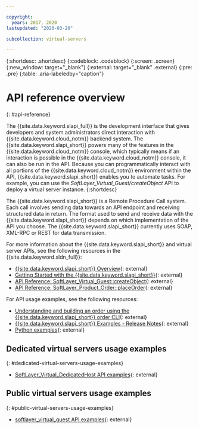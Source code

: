 ```yaml
---

copyright:
  years: 2017, 2020
lastupdated: "2020-03-20"

subcollection: virtual-servers

---
```


{:shortdesc: .shortdesc}
{:codeblock: .codeblock}
{:screen: .screen}
{:new_window: target="_blank"}
{:external: target="_blank" .external}
{:pre: .pre}
{:table: .aria-labeledby="caption"}

# API reference overview
{: #api-reference}

The {{site.data.keyword.slapi_full}} is the development interface that gives developers and system administrators direct interaction with {{site.data.keyword.cloud_notm}} backend system. The {{site.data.keyword.slapi_short}} powers many of the features in the {{site.data.keyword.cloud_notm}} console, which typically means if an interaction is possible in the {{site.data.keyword.cloud_notm}} console, it can also be run in the API. Because you can programmatically interact with all portions of the {{site.data.keyword.cloud_notm}} environment within the API, {{site.data.keyword.slapi_short}} enables you to automate tasks. For example, you can use the *SoftLayer_Virtual_Guest/createObject* API to deploy a virtual server instance.
{:shortdesc}

The {{site.data.keyword.slapi_short}} is a Remote Procedure Call system. Each call involves sending data towards an API endpoint and receiving structured data in return. The format used to send and receive data with the {{site.data.keyword.slapi_short}} depends on which implementation of the API you choose. The {{site.data.keyword.slapi_short}} currently uses SOAP, XML-RPC or REST for data transmission.

For more information about the {{site.data.keyword.slapi_short}} and virtual server APIs, see the following resources in the {{site.data.keyword.sldn_full}}:
* [{{site.data.keyword.slapi_short}} Overview](https://softlayer.github.io/reference/softlayerapi/){: external}
* [Getting Started with the {{site.data.keyword.slapi_short}}](https://softlayer.github.io/article/getting-started/){: external}
* [API Reference: SoftLayer_Virtual_Guest::createObject](https://softlayer.github.io/reference/services/SoftLayer_Virtual_Guest/createObject/){: external}
* [API Reference: SoftLayer_Product_Order::placeOrder](https://softlayer.github.io/reference/services/SoftLayer_Product_Order/placeOrder/){: external}

For API usage examples, see the following resources:
* [Understanding and building an order using the {{site.data.keyword.slapi_short}} order CLI](https://softlayer.github.io/article/understanding-ordering/){: external}
* [{{site.data.keyword.slapi_short}} Examples - Release Notes](https://softlayer.github.io/){: external}
* [Python examples](https://softlayer.github.io/python/){: external}

## Dedicated virtual servers usage examples
{: #dedicated-virtual-servers-usage-examples}

* [SoftLayer_Virtual_DedicatedHost API examples](https://sldn.softlayer.com/reference/services/SoftLayer_Virtual_DedicatedHost/){: external}

## Public virtual servers usage examples
{: #public-virtual-servers-usage-examples}

* [softlayer_virtual_guest API examples](https://softlayer.github.io/classes/softlayer_virtual_guest/){: external}